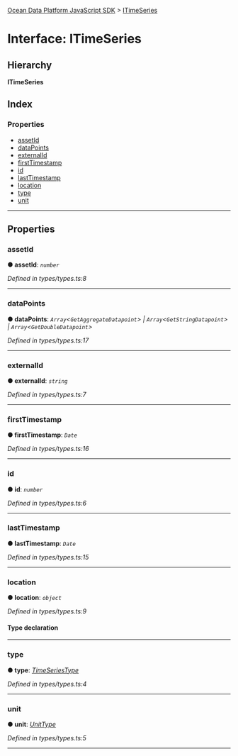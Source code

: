 [Ocean Data Platform JavaScript SDK](../README.md) > [ITimeSeries](../interfaces/itimeseries.md)

# Interface: ITimeSeries

## Hierarchy

**ITimeSeries**

## Index

### Properties

* [assetId](itimeseries.md#assetid)
* [dataPoints](itimeseries.md#datapoints)
* [externalId](itimeseries.md#externalid)
* [firstTimestamp](itimeseries.md#firsttimestamp)
* [id](itimeseries.md#id)
* [lastTimestamp](itimeseries.md#lasttimestamp)
* [location](itimeseries.md#location)
* [type](itimeseries.md#type)
* [unit](itimeseries.md#unit)

---

## Properties

<a id="assetid"></a>

###  assetId

**● assetId**: *`number`*

*Defined in types/types.ts:8*

___
<a id="datapoints"></a>

###  dataPoints

**● dataPoints**: *`Array`<`GetAggregateDatapoint`> \| `Array`<`GetStringDatapoint`> \| `Array`<`GetDoubleDatapoint`>*

*Defined in types/types.ts:17*

___
<a id="externalid"></a>

###  externalId

**● externalId**: *`string`*

*Defined in types/types.ts:7*

___
<a id="firsttimestamp"></a>

###  firstTimestamp

**● firstTimestamp**: *`Date`*

*Defined in types/types.ts:16*

___
<a id="id"></a>

###  id

**● id**: *`number`*

*Defined in types/types.ts:6*

___
<a id="lasttimestamp"></a>

###  lastTimestamp

**● lastTimestamp**: *`Date`*

*Defined in types/types.ts:15*

___
<a id="location"></a>

###  location

**● location**: *`object`*

*Defined in types/types.ts:9*

#### Type declaration

___
<a id="type"></a>

###  type

**● type**: *[TimeSeriesType](../enums/timeseriestype.md)*

*Defined in types/types.ts:4*

___
<a id="unit"></a>

###  unit

**● unit**: *[UnitType](../enums/unittype.md)*

*Defined in types/types.ts:5*

___


